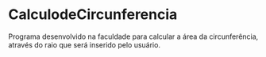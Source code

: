 # CalculodeCircunferencia
Programa desenvolvido na faculdade para calcular a área da circunferência, através do raio que será inserido pelo usuário.
